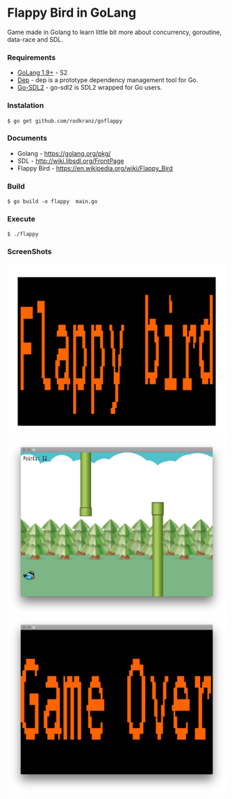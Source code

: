 # Flappy Bird in GoLang

Game made in Golang to learn little bit more about concurrency, goroutine, data-race and SDL. 

### Requirements

 * [GoLang 1.9+](https://golang.org/dl/#stable) - S2
 * [Dep](https://github.com/golang/dep) - dep is a prototype dependency management tool for Go.
 * [Go-SDL2](https://github.com/veandco/go-sdl2/) - go-sdl2 is SDL2 wrapped for Go users.
 
### Instalation 

    $ go get github.com/rodkranz/goflappy
 
### Documents 

  * Golang - https://golang.org/pkg/ 
  * SDL - http://wiki.libsdl.org/FrontPage
  * Flappy Bird - https://en.wikipedia.org/wiki/Flappy_Bird

### Build

    $ go build -o flappy  main.go
  
### Execute
  
    $ ./flappy
  

### ScreenShots

![Started Game](https://github.com/rodkranz/goflappy/blob/master/res/ss/game-0.png "GamePlay 1")
![Playing Game](https://github.com/rodkranz/goflappy/blob/master/res/ss/game-1.png "GamePlay 2")
![Ended Game](https://github.com/rodkranz/goflappy/blob/master/res/ss/game-2.png "GamePlay 3")
    
